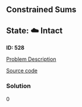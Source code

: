 ## Constrained Sums

## State: :cloud: **Intact**

**ID: 528**

[Problem Description](https://projecteuler.net/problem=528)

[Source code](main.cpp)

### Solution
0